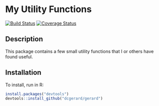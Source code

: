 
<!-- README.md is generated from README.Rmd. Please edit that file -->
My Utility Functions
====================

[![Build Status](https://travis-ci.org/dcgerard/gerard.svg?branch=master)](https://travis-ci.org/dcgerard/gerard) [![Coverage Status](https://coveralls.io/repos/github/dcgerard/gerard/badge.svg?branch=master)](https://coveralls.io/github/dcgerard/gerard?branch=master)

Description
-----------

This package contains a few small utility functions that I or others have found useful.

Installation
------------

To install, run in R:

``` r
install.packages("devtools")
devtools::install_github("dcgerard/gerard")
```
